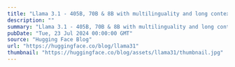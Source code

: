 ```yaml
---
title: "Llama 3.1 - 405B, 70B & 8B with multilinguality and long context"
description: ""
summary: "Llama 3.1 - 405B, 70B & 8B with multilinguality and long context Llama 3.1 is out! Today we welcome ..."
pubDate: "Tue, 23 Jul 2024 00:00:00 GMT"
source: "Hugging Face Blog"
url: "https://huggingface.co/blog/llama31"
thumbnail: "https://huggingface.co/blog/assets/llama31/thumbnail.jpg"
---
```


